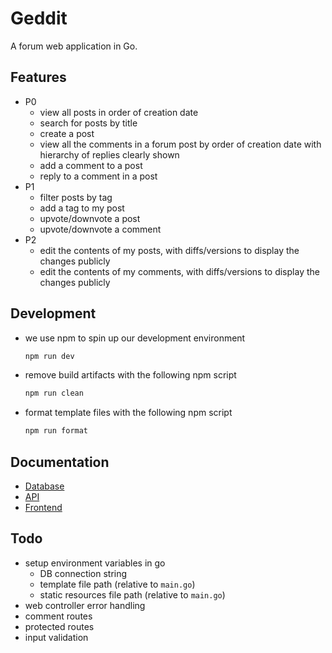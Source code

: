 # Geddit

A forum web application in Go.

## Features

- P0
  - view all posts in order of creation date
  - search for posts by title
  - create a post
  - view all the comments in a forum post by order of creation date with hierarchy of replies clearly shown
  - add a comment to a post
  - reply to a comment in a post
- P1
  - filter posts by tag
  - add a tag to my post
  - upvote/downvote a post
  - upvote/downvote a comment
- P2
  - edit the contents of my posts, with diffs/versions to display the changes publicly
  - edit the contents of my comments, with diffs/versions to display the changes publicly

## Development

- we use npm to spin up our development environment
  ```bash
  npm run dev
  ```
- remove build artifacts with the following npm script
  ```bash
  npm run clean
  ```
- format template files with the following npm script
  ```bash
  npm run format
  ```

## Documentation

- [Database](<>)
- [API](<>)
- [Frontend](<>)

## Todo

- setup environment variables in go
  - DB connection string
  - template file path (relative to `main.go`)
  - static resources file path (relative to `main.go`)
- web controller error handling
- comment routes
- protected routes
- input validation
